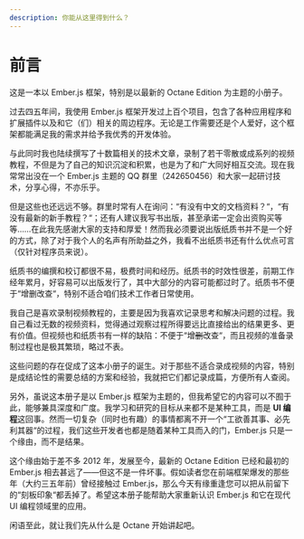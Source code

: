 ```yaml
---
description: 你能从这里得到什么？
---
```


# 前言

这是一本以 Ember.js 框架，特别是以最新的 Octane Edition 为主题的小册子。

过去四五年间，我使用 Ember.js 框架开发过上百个项目，包含了各种应用程序和扩展插件以及和它（们）相关的周边程序。无论是工作需要还是个人爱好，这个框架都能满足我的需求并给予我优秀的开发体验。

与此同时我也陆续撰写了十数篇相关的技术文章，录制了若干零散或成系列的视频教程，不但是为了自己的知识沉淀和积累，也是为了和广大同好相互交流。现在我常常出没在一个 Ember.js 主题的 QQ 群里（242650456）和大家一起研讨技术，分享心得，不亦乐乎。

但是这些也还远远不够。群里时常有人在询问：“有没有中文的文档资料？“，“有没有最新的新手教程？“；还有人建议我写书出版，甚至承诺一定会出资购买等等……在此我先感谢大家的支持和厚爱！然而我必须要说出版纸质书并不是一个好的方式，除了对于我个人的名声有所助益之外，我看不出纸质书还有什么优点可言（仅针对程序员来说）。

纸质书的编撰和校订都很不易，极费时间和经历。纸质书的时效性很差，前期工作经年累月，好容易可以出版发行了，其中大部分的内容可能都过时了。纸质书不便于“增删改查“，特别不适合咱们技术工作者日常使用。

我自己是喜欢录制视频教程的，主要是因为我喜欢记录思考和解决问题的过程。我自己看过无数的视频资料，觉得通过观察过程所得要远比直接给出的结果更多、更有价值。但视频也和纸质书有一样的缺陷：不便于“增~~删~~改查“，而且视频的准备录制过程也是极其繁琐，略过不表。

这些问题的存在促成了这本小册子的诞生。对于那些不适合录成视频的内容，特别是成结论性的需要总结的方案和经验，我就把它们都记录成篇，方便所有人查阅。

另外，虽说这本册子是以 Ember.js 框架为主题的，但我希望它的内容可以不囿于此，能够兼具深度和广度。我学习和研究的目标从来都不是某种工具，而是 **UI 编程**这回事。然而一切复杂（同时也有趣）的事情都离不开一个“工欲善其事、必先利其器“的过程，我们这些开发者也都是随着某种工具而入的门，Ember.js 只是一个缘由，而不是结果。

这个缘由始于差不多 2012 年，发展至今，最新的 Octane Edition 已经和最初的 Ember.js 相去甚远了——但这不是一件坏事。假如读者您在前端框架爆发的那些年（大约三五年前）曾经接触过 Ember.js，那么今天有缘重逢您可以把从前留下的“刻板印象“都丢掉了。希望这本册子能帮助大家重新认识 Ember.js 和它在现代 UI 编程领域里的应用。

闲语至此，就让我们先从什么是 Octane 开始讲起吧。


